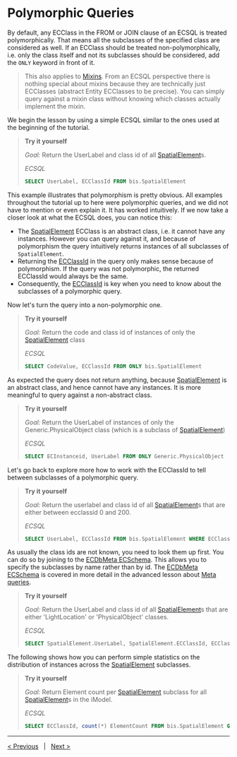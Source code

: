 # Polymorphic Queries

By default, any ECClass in the FROM or JOIN clause of an ECSQL is treated polymorphically. That means all the subclasses of the specified class are considered as well. If an ECClass should be treated non-polymorphically, i.e. only the class itself and not its subclasses should be considered, add the `ONLY` keyword in front of it.

> This also applies to [Mixins](../../bis/guide/fundamentals/mixins.md). From an ECSQL perspective there is nothing special about mixins because they are technically just ECClasses (abstract Entity ECClasses to be precise). You can simply query against a mixin class without knowing which classes actually implement the mixin.

We begin the lesson by using a simple ECSQL similar to the ones used at the beginning of the tutorial.

> **Try it yourself**
>
> _Goal:_ Return the UserLabel and class id of all [SpatialElement](../../bis/domains/BisCore.ecschema.md#spatialelement)s.
>
> _ECSQL_
>
> ```sql
> SELECT UserLabel, ECClassId FROM bis.SpatialElement
> ```

This example illustrates that polymorphism is pretty obvious. All examples throughout the tutorial up to here were polymorphic queries, and we did not have to mention or even explain it. It has worked intuitively. If we now take a closer look at what the ECSQL does, you can notice this:

- The [SpatialElement](../../bis/domains/BisCore.ecschema.md#spatialelement) ECClass is an abstract class, i.e. it cannot have any instances. However you can query against it, and because of polymorphism the query intuitively returns instances of all subclasses of `SpatialElement`.
- Returning the [ECClassId](./ECSQLDataTypes.md#ecinstanceid-and-ecclassid) in the query only makes sense because of polymorphism. If the query was not polymorphic, the returned ECClassId would always be the same.
- Consequently, the [ECClassId](./ECSQLDataTypes.md#ecinstanceid-and-ecclassid) is key when you need to know about the subclasses of a polymorphic query.

Now let's turn the query into a non-polymorphic one.

> **Try it yourself**
>
> _Goal:_ Return the code and class id of instances of only the [SpatialElement](../../bis/domains/BisCore.ecschema.md#spatialelement) class
>
> _ECSQL_
>
> ```sql
> SELECT CodeValue, ECClassId FROM ONLY bis.SpatialElement
> ```

As expected the query does not return anything, because [SpatialElement](../../bis/domains/BisCore.ecschema.md#spatialelement) is an abstract class, and hence cannot have any instances. It is more meaningful to query against a non-abstract class.

> **Try it yourself**
>
> _Goal:_ Return the UserLabel of instances of only the Generic.PhysicalObject class (which is a subclass of [SpatialElement](../../bis/domains/BisCore.ecschema.md#spatialelement))
>
> _ECSQL_
>
> ```sql
> SELECT ECInstanceid, UserLabel FROM ONLY Generic.PhysicalObject
> ```

Let's go back to explore more how to work with the ECClassId to tell between subclasses of a polymorphic query.

> **Try it yourself**
>
> _Goal:_ Return the userlabel and class id of all [SpatialElement](../../bis/domains/BisCore.ecschema.md#spatialelement)s that are either between ecclassid 0 and 200.
>
> _ECSQL_
>
> ```sql
> SELECT UserLabel, ECClassId FROM bis.SpatialElement WHERE ECClassId BETWEEN 0 AND 200
> ```

As usually the class ids are not known, you need to look them up first. You can do so by joining to the [ECDbMeta ECSchema](../ECDbMeta.ecschema.md). This allows you to specify the subclasses by name rather than by id. The [ECDbMeta ECSchema](../ECDbMeta.ecschema.md) is covered in more detail in the advanced lesson about [Meta queries](./MetaQueries.md).

> **Try it yourself**
>
> _Goal:_ Return the UserLabel and class id of all [SpatialElement](../../bis/domains/BisCore.ecschema.md#spatialelement)s that are either 'LightLocation' or 'PhysicalObject' classes.
>
> _ECSQL_
>
> ```sql
> SELECT SpatialElement.UserLabel, SpatialElement.ECClassId, ECClassDef.Name  FROM bis.SpatialElement JOIN meta.ECClassDef ON SpatialElement.ECClassId=ECClassDef.ECInstanceId WHERE ECClassDef.Name IN ('LightLocation','PhysicalObject')
> ```

The following shows how you can perform simple statistics on the distribution of instances across the [SpatialElement](../../bis/domains/BisCore.ecschema.md#spatialelement) subclasses.

> **Try it yourself**
>
> _Goal:_ Return Element count per [SpatialElement](../../bis/domains/BisCore.ecschema.md#spatialelement) subclass for all [SpatialElement](../../bis/domains/BisCore.ecschema.md#spatialelement)s in the iModel.
>
> _ECSQL_
>
> ```sql
> SELECT ECClassId, count(*) ElementCount FROM bis.SpatialElement GROUP BY ECClassId
> ```

---

[< Previous](./Joins.md) &nbsp; | &nbsp; [Next >](./SpatialQueries.md)
